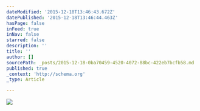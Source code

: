 ```yaml
---
dateModified: '2015-12-18T13:46:43.672Z'
datePublished: '2015-12-18T13:46:44.463Z'
hasPage: false
inFeed: true
inNav: false
starred: false
description: ''
title: ''
author: []
sourcePath: _posts/2015-12-18-0ba70459-4520-4072-88bc-422eb7bcfb58.md
published: true
_context: 'http://schema.org'
_type: Article

---
```

![](https://the-grid-user-content.s3-us-west-2.amazonaws.com/a12c9137-b2ab-4883-8b01-abe6d1ec0307.jpg)